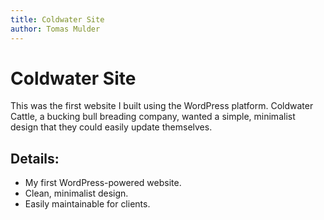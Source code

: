 ```yaml
---
title: Coldwater Site
author: Tomas Mulder
---
```


# Coldwater Site

This was the first website I built using the WordPress platform. Coldwater Cattle, a bucking bull breading company, wanted a simple, minimalist design that they could easily update themselves.

## Details:

- My first WordPress-powered website.
- Clean, minimalist design.
- Easily maintainable for clients.